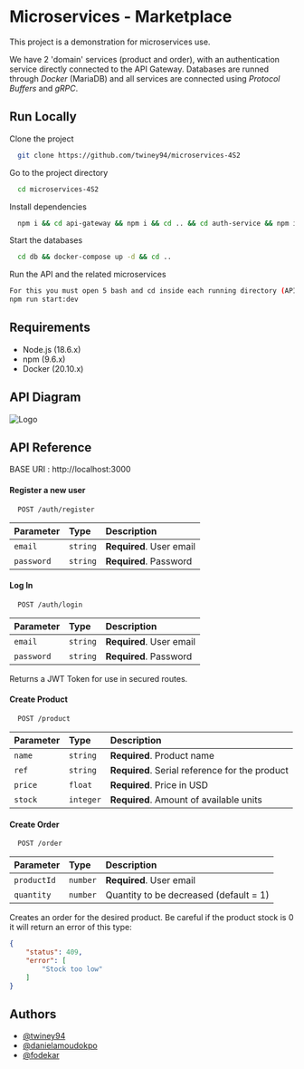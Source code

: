 
# Microservices - Marketplace

This project is a demonstration for microservices use.

We have 2 'domain' services (product and order), with an authentication service directly connected to the API Gateway.
Databases are runned through *Docker* (MariaDB) and all services are connected using *Protocol Buffers* and *gRPC*.




## Run Locally

Clone the project

```bash
  git clone https://github.com/twiney94/microservices-4S2
```

Go to the project directory

```bash
  cd microservices-4S2
```

Install dependencies

```bash
  npm i && cd api-gateway && npm i && cd .. && cd auth-service && npm i && cd .. && cd order-service && npm i && cd .. && cd product-service && npm i && cd ..
```

Start the databases

```bash
  cd db && docker-compose up -d && cd ..
```

Run the API and the related microservices

```bash
For this you must open 5 bash and cd inside each running directory (API Gateway and services) and run this command:
npm run start:dev
```


## Requirements

- Node.js (18.6.x)
- npm (9.6.x)
- Docker (20.10.x)
## API Diagram

![Logo](https://i.ibb.co/tz2zmz7/Diagramme-sans-nom-drawio.png)


## API Reference

BASE URI : http://localhost:3000

#### Register a new user

```http
  POST /auth/register
```

| Parameter | Type     | Description                |
| :-------- | :------- | :------------------------- |
| `email`   | `string` | **Required**. User email   |
| `password`| `string` | **Required**. Password     |

#### Log In

```http
  POST /auth/login
```

| Parameter | Type     | Description                       |
| :-------- | :------- | :-------------------------------- |
| `email`   | `string` | **Required**. User email   |
| `password`| `string` | **Required**. Password     |

Returns a JWT Token for use in secured routes.

#### Create Product

```http
  POST /product
```

| Parameter | Type     | Description                       |
| :-------- | :------- | :-------------------------------- |
| `name`   | `string` | **Required**. Product name   |
| `ref`| `string` | **Required**. Serial reference for the product     |
| `price`   | `float` | **Required**. Price in USD   |
| `stock`| `integer` | **Required**. Amount of available units     |

#### Create Order

```http
  POST /order
```

| Parameter | Type     | Description                       |
| :-------- | :------- | :-------------------------------- |
| `productId`   | `number` | **Required**. User email   |
| `quantity`| `number` | Quantity to be decreased (default = 1) |

Creates an order for the desired product. Be careful if the product stock is 0 it will return an error of this type:
```json
{
    "status": 409,
    "error": [
        "Stock too low"
    ]
}
```



## Authors

- [@twiney94](https://www.github.com/twiney94)
- [@danielamoudokpo](https://www.github.com/danielamoudokpo)
- [@fodekar](https://www.github.com/fodekar)

